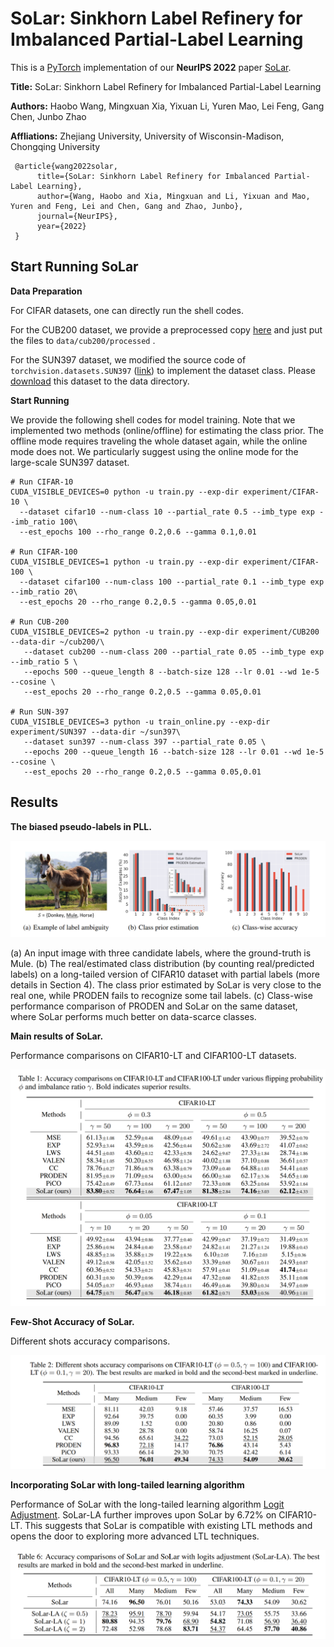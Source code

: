 # SoLar: Sinkhorn Label Refinery for Imbalanced Partial-Label Learning

This is a [PyTorch](http://pytorch.org) implementation of our **NeurIPS 2022** paper [SoLar](https://arxiv.org/abs/2209.10365). 

**Title:** SoLar: Sinkhorn Label Refinery for Imbalanced Partial-Label Learning

**Authors:** Haobo Wang, Mingxuan Xia, Yixuan Li, Yuren Mao, Lei Feng, Gang Chen, Junbo Zhao

**Affliations:** Zhejiang University, University of Wisconsin-Madison, Chongqing University

```
 @article{wang2022solar,
      title={SoLar: Sinkhorn Label Refinery for Imbalanced Partial-Label Learning},
      author={Wang, Haobo and Xia, Mingxuan and Li, Yixuan and Mao, Yuren and Feng, Lei and Chen, Gang and Zhao, Junbo},
      journal={NeurIPS},
      year={2022}
 } 
```

## Start Running SoLar

**Data Preparation**

For CIFAR datasets, one can directly run the shell codes. 

For the CUB200 dataset, we provide a preprocessed copy [here](https://drive.google.com/file/d/1KNMPuKT1q3a6zIEgStar2o4xjs_a3Kge/view?usp=sharing) and just put the files to ```data/cub200/processed``` .

For the SUN397 dataset, we modified the source code of ```torchvision.datasets.SUN397``` ([link](https://pytorch.org/vision/main/generated/torchvision.datasets.SUN397.html))  to implement the dataset class. Please [download](http://vision.princeton.edu/projects/2010/SUN/SUN397.tar.gz) this dataset to the data directory. 

**Start Running**

We provide the following shell codes for model training. Note that we implemented two methods (online/offline) for estimating the class prior. The offline mode requires traveling the whole dataset again, while the online mode does not. We particularly suggest using the online mode for the large-scale SUN397 dataset.

```shell
# Run CIFAR-10
CUDA_VISIBLE_DEVICES=0 python -u train.py --exp-dir experiment/CIFAR-10 \
  --dataset cifar10 --num-class 10 --partial_rate 0.5 --imb_type exp --imb_ratio 100\
  --est_epochs 100 --rho_range 0.2,0.6 --gamma 0.1,0.01

# Run CIFAR-100
CUDA_VISIBLE_DEVICES=1 python -u train.py --exp-dir experiment/CIFAR-100 \
  --dataset cifar100 --num-class 100 --partial_rate 0.1 --imb_type exp --imb_ratio 20\
  --est_epochs 20 --rho_range 0.2,0.5 --gamma 0.05,0.01

# Run CUB-200
CUDA_VISIBLE_DEVICES=2 python -u train.py --exp-dir experiment/CUB200 --data-dir ~/cub200/\
   --dataset cub200 --num-class 200 --partial_rate 0.05 --imb_type exp --imb_ratio 5 \
   --epochs 500 --queue_length 8 --batch-size 128 --lr 0.01 --wd 1e-5 --cosine \
   --est_epochs 20 --rho_range 0.2,0.5 --gamma 0.05,0.01

# Run SUN-397
CUDA_VISIBLE_DEVICES=3 python -u train_online.py --exp-dir experiment/SUN397 --data-dir ~/sun397\
   --dataset sun397 --num-class 397 --partial_rate 0.05 \
   --epochs 200 --queue_length 16 --batch-size 128 --lr 0.01 --wd 1e-5 --cosine \
   --est_epochs 20 --rho_range 0.2,0.5 --gamma 0.05,0.01
```

## Results

**The biased pseudo-labels in PLL.**

![bias](resources/biased-label.jpg)

(a) An input image with three candidate labels, where the ground-truth is Mule. (b) The real/estimated class distribution (by counting real/predicted labels) on a long-tailed version of CIFAR10 dataset with partial labels (more details in Section 4). The class prior estimated by SoLar is very close to the real one, while PRODEN fails to recognize some tail labels. (c) Class-wise performance comparison of PRODEN and SoLar on the same dataset, where SoLar performs much better on data-scarce classes.

**Main results of SoLar.**

Performance comparisons on CIFAR10-LT and CIFAR100-LT datasets. 

![results](resources/main_results.png)

**Few-Shot Accuracy of SoLar.**

Different shots accuracy comparisons.

![shot-acc](resources/shot-acc.png)

**Incorporating SoLar with long-tailed learning algorithm**

Performance of SoLar with the long-tailed learning algorithm [Logit Adjustment](https://arxiv.org/abs/2007.07314). SoLar-LA further improves upon SoLar by 6.72% on CIFAR10-LT. This suggests that SoLar is compatible with existing LTL methods and opens the door to exploring more advanced LTL techniques.

![la](resources/la-algorithm.png)

